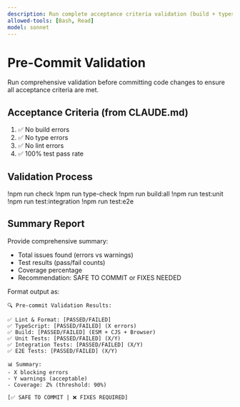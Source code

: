 ```yaml
---
description: Run complete acceptance criteria validation (build + types + lint + tests)
allowed-tools: [Bash, Read]
model: sonnet
---
```


# Pre-Commit Validation

Run comprehensive validation before committing code changes to ensure all acceptance criteria are met.

## Acceptance Criteria (from CLAUDE.md)

1. ✅ No build errors
2. ✅ No type errors
3. ✅ No lint errors
4. ✅ 100% test pass rate

## Validation Process

!npm run check
!npm run type-check
!npm run build:all
!npm run test:unit
!npm run test:integration
!npm run test:e2e

## Summary Report

Provide comprehensive summary:
- Total issues found (errors vs warnings)
- Test results (pass/fail counts)
- Coverage percentage
- Recommendation: SAFE TO COMMIT or FIXES NEEDED

Format output as:
```
🔍 Pre-commit Validation Results:

✅ Lint & Format: [PASSED/FAILED]
✅ TypeScript: [PASSED/FAILED] (X errors)
✅ Build: [PASSED/FAILED] (ESM + CJS + Browser)
✅ Unit Tests: [PASSED/FAILED] (X/Y)
✅ Integration Tests: [PASSED/FAILED] (X/Y)
✅ E2E Tests: [PASSED/FAILED] (X/Y)

📊 Summary:
- X blocking errors
- Y warnings (acceptable)
- Coverage: Z% (threshold: 90%)

[✅ SAFE TO COMMIT | ❌ FIXES REQUIRED]
```
